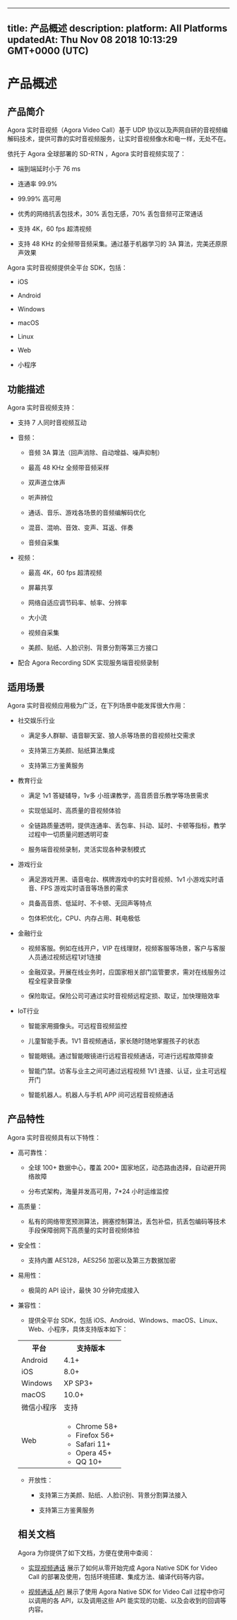 
---
title: 产品概述
description: 
platform: All Platforms
updatedAt: Thu Nov 08 2018 10:13:29 GMT+0000 (UTC)
---
# 产品概述

## 产品简介

Agora 实时音视频（Agora Video Call）基于 UDP 协议以及声网自研的音视频编解码技术，提供可靠的实时音视频服务，让实时音视频像水和电一样，无处不在。

依托于 Agora 全球部署的 SD-RTN ，Agora 实时音视频实现了：

-   端到端延时小于 76 ms

-   连通率 99.9%

-   99.99% 高可用

-   优秀的网络抗丢包技术，30% 丢包无感，70% 丢包音频可正常通话

-   支持 4K，60 fps 超清视频

-   支持 48 KHz 的全频带音频采集。通过基于机器学习的 3A 算法，完美还原原声效果


Agora 实时音视频提供全平台 SDK，包括：

-   iOS

-   Android

-   Windows

-   macOS
-   Linux

-   Web

-   小程序


## 功能描述

Agora 实时音视频支持：

-   支持 7 人同时音视频互动

-   音频：

    -   音频 3A 算法（回声消除、自动增益、噪声抑制）

    -   最高 48 KHz 全频带音频采样

    -   双声道立体声

    -   听声辨位

    -   通话、音乐、游戏各场景的音频编解码优化

    -   混音、混响、音效、变声、耳返、伴奏

    -   音频自采集

-   视频：

    -   最高 4K，60 fps 超清视频

    -   屏幕共享

    -   网络自适应调节码率、帧率、分辨率

    -   大小流

    -   视频自采集

    -   美颜、贴纸、人脸识别、背景分割等第三方接口

-   配合 Agora Recording SDK 实现服务端音视频录制


## 适用场景

Agora 实时音视频应用极为广泛，在下列场景中能发挥很大作用：

-   社交娱乐行业

    -   满足多人群聊、语音聊天室、狼人杀等场景的音视频社交需求

    -   支持第三方美颜、贴纸算法集成

    -   支持第三方鉴黄服务

-   教育行业

    -   满足 1v1 答疑辅导，1v多 小班课教学，高音质音乐教学等场景需求

    -   实现低延时、高质量的音视频体验

    -   全链路质量透明，提供连通率、丢包率、抖动、延时、卡顿等指标，教学过程中一切质量问题透明可查

    -   服务端音视频录制，灵活实现各种录制模式

-   游戏行业

    -   满足游戏开黑、语音电台、棋牌游戏中的实时音视频、1v1 小游戏实时语音、FPS 游戏实时语音等场景的需求

    -   具备高音质、低延时、不卡顿、无回声等特点

    -   包体积优化，CPU、内存占用、耗电极低

-   金融行业

    -   视频客服。例如在线开户，VIP 在线理财，视频客服等场景，客户与客服人员通过视频远程1对1连接

    -   金融双录。开展在线业务时，应国家相关部门监管要求，需对在线服务过程全程录音录像

    -   保险取证。保险公司可通过实时音视频远程定损、取证，加快理赔效率

-   IoT行业

    -   智能家用摄像头。可远程音视频监控

    -   儿童智能手表。1V1 音视频通话，家长随时随地掌握孩子的状态

    -   智能眼镜。通过智能眼镜进行远程音视频通话，可进行远程故障排查

    -   智能门禁。访客与业主之间可通过远程视频 1V1 连接、认证，业主可远程开门

    -   智能机器人。机器人与手机 APP 间可远程音视频通话


## 产品特性

Agora 实时音视频具有以下特性：

-   高可靠性：

    -   全球 100+ 数据中心，覆盖 200+ 国家地区，动态路由选择，自动避开网络故障

    -   分布式架构，海量并发高可用，7\*24 小时运维监控

-   高质量：

    -   私有的网络带宽预测算法，拥塞控制算法，丢包补偿，抗丢包编码等技术手段保障弱网下高质量的实时音视频体验

-   安全性：

    -   支持内置 AES128，AES256 加密以及第三方数据加密

-   易用性：

    -   极简的 API 设计，最快 30 分钟完成接入

-   兼容性：

    -   提供全平台 SDK，包括 iOS、Android、Windows、macOS、Linux、Web、小程序，具体支持版本如下：
    <table>
  <tr>
    <th>平台</th>
    <th>支持版本</th>
  </tr>
  <tr>
    <td>Android</td>
    <td>4.1+</td>
  </tr>
  <tr>
    <td>iOS</td>
    <td>8.0+</td>
  </tr>
  <tr>
    <td>Windows</td>
    <td>XP SP3+</td>
  </tr>
  <tr>
    <td>macOS</td>
    <td>10.0+</td>
  </tr>
  <tr>
    <td>微信小程序</td>
    <td>支持</td>
  </tr>
  <tr>
    <td>Web</td>
		<td><ul><li>Chrome 58+</li>
			<li>Firefox 56+</li>
			<li>Safari 11+</li>
			<li>Opera 45+</li>
			<li>QQ 10+</li></ul></td>
  </tr>
</table>


-   开放性：

    -   支持第三方美颜、贴纸、人脸识别、背景分割算法接入

    -   支持第三方鉴黄服务


## 相关文档

Agora 为你提供了如下文档，方便在使用中查阅：

-   [实现视频通话](../../cn/Quickstart%20Guide/communication_android_video-1.md) 展示了如何从零开始完成 Agora Native SDK for Video Call 的部署及使用，包括环境搭建、集成方法、编译代码等内容。

-   [视频通话 API](https://docs.agora.io/cn/Video/API%20Reference/java/index.html) 展示了使用 Agora Native SDK for Video Call 过程中你可以调用的各 API，以及调用这些 API 能实现的功能、以及会收到的回调等内容。



